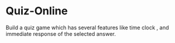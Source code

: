 # Quiz-Online
Build a quiz game which has several features like time clock , and immediate response of the selected answer.
